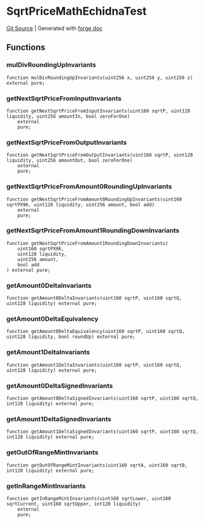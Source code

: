 # SqrtPriceMathEchidnaTest
[Git Source](https://github.com/Uniswap/docs/blob/1141642f8ba4665a50660886a8a8401526677045/src/test/SqrtPriceMathEchidnaTest.sol)
| Generated with [forge doc](https://book.getfoundry.sh/reference/forge/forge-doc)


## Functions
### mulDivRoundingUpInvariants


```solidity
function mulDivRoundingUpInvariants(uint256 x, uint256 y, uint256 z) external pure;
```

### getNextSqrtPriceFromInputInvariants


```solidity
function getNextSqrtPriceFromInputInvariants(uint160 sqrtP, uint128 liquidity, uint256 amountIn, bool zeroForOne)
    external
    pure;
```

### getNextSqrtPriceFromOutputInvariants


```solidity
function getNextSqrtPriceFromOutputInvariants(uint160 sqrtP, uint128 liquidity, uint256 amountOut, bool zeroForOne)
    external
    pure;
```

### getNextSqrtPriceFromAmount0RoundingUpInvariants


```solidity
function getNextSqrtPriceFromAmount0RoundingUpInvariants(uint160 sqrtPX96, uint128 liquidity, uint256 amount, bool add)
    external
    pure;
```

### getNextSqrtPriceFromAmount1RoundingDownInvariants


```solidity
function getNextSqrtPriceFromAmount1RoundingDownInvariants(
    uint160 sqrtPX96,
    uint128 liquidity,
    uint256 amount,
    bool add
) external pure;
```

### getAmount0DeltaInvariants


```solidity
function getAmount0DeltaInvariants(uint160 sqrtP, uint160 sqrtQ, uint128 liquidity) external pure;
```

### getAmount0DeltaEquivalency


```solidity
function getAmount0DeltaEquivalency(uint160 sqrtP, uint160 sqrtQ, uint128 liquidity, bool roundUp) external pure;
```

### getAmount1DeltaInvariants


```solidity
function getAmount1DeltaInvariants(uint160 sqrtP, uint160 sqrtQ, uint128 liquidity) external pure;
```

### getAmount0DeltaSignedInvariants


```solidity
function getAmount0DeltaSignedInvariants(uint160 sqrtP, uint160 sqrtQ, int128 liquidity) external pure;
```

### getAmount1DeltaSignedInvariants


```solidity
function getAmount1DeltaSignedInvariants(uint160 sqrtP, uint160 sqrtQ, int128 liquidity) external pure;
```

### getOutOfRangeMintInvariants


```solidity
function getOutOfRangeMintInvariants(uint160 sqrtA, uint160 sqrtB, int128 liquidity) external pure;
```

### getInRangeMintInvariants


```solidity
function getInRangeMintInvariants(uint160 sqrtLower, uint160 sqrtCurrent, uint160 sqrtUpper, int128 liquidity)
    external
    pure;
```

